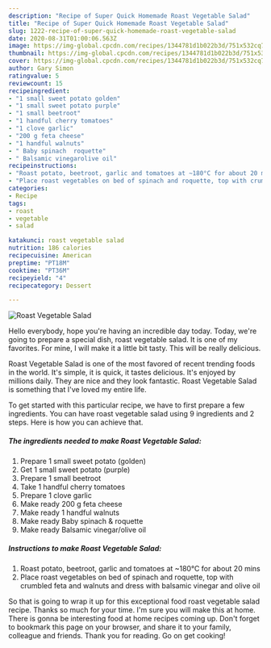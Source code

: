 ```yaml
---
description: "Recipe of Super Quick Homemade Roast Vegetable Salad"
title: "Recipe of Super Quick Homemade Roast Vegetable Salad"
slug: 1222-recipe-of-super-quick-homemade-roast-vegetable-salad
date: 2020-08-31T01:00:06.563Z
image: https://img-global.cpcdn.com/recipes/1344781d1b022b3d/751x532cq70/roast-vegetable-salad-recipe-main-photo.jpg
thumbnail: https://img-global.cpcdn.com/recipes/1344781d1b022b3d/751x532cq70/roast-vegetable-salad-recipe-main-photo.jpg
cover: https://img-global.cpcdn.com/recipes/1344781d1b022b3d/751x532cq70/roast-vegetable-salad-recipe-main-photo.jpg
author: Gary Simon
ratingvalue: 5
reviewcount: 15
recipeingredient:
- "1 small sweet potato golden"
- "1 small sweet potato purple"
- "1 small beetroot"
- "1 handful cherry tomatoes"
- "1 clove garlic"
- "200 g feta cheese"
- "1 handful walnuts"
- " Baby spinach  roquette"
- " Balsamic vinegarolive oil"
recipeinstructions:
- "Roast potato, beetroot, garlic and tomatoes at ~180°C for about 20 mins"
- "Place roast vegetables on bed of spinach and roquette, top with crumbled feta and walnuts and dress with balsamic vinegar and olive oil"
categories:
- Recipe
tags:
- roast
- vegetable
- salad

katakunci: roast vegetable salad 
nutrition: 186 calories
recipecuisine: American
preptime: "PT18M"
cooktime: "PT36M"
recipeyield: "4"
recipecategory: Dessert

---
```



![Roast Vegetable Salad](https://img-global.cpcdn.com/recipes/1344781d1b022b3d/751x532cq70/roast-vegetable-salad-recipe-main-photo.jpg)

Hello everybody, hope you're having an incredible day today. Today, we're going to prepare a special dish, roast vegetable salad. It is one of my favorites. For mine, I will make it a little bit tasty. This will be really delicious.



Roast Vegetable Salad is one of the most favored of recent trending foods in the world. It's simple, it is quick, it tastes delicious. It's enjoyed by millions daily. They are nice and they look fantastic. Roast Vegetable Salad is something that I've loved my entire life.


To get started with this particular recipe, we have to first prepare a few ingredients. You can have roast vegetable salad using 9 ingredients and 2 steps. Here is how you can achieve that.

<!--inarticleads1-->

##### The ingredients needed to make Roast Vegetable Salad:

1. Prepare 1 small sweet potato (golden)
1. Get 1 small sweet potato (purple)
1. Prepare 1 small beetroot
1. Take 1 handful cherry tomatoes
1. Prepare 1 clove garlic
1. Make ready 200 g feta cheese
1. Make ready 1 handful walnuts
1. Make ready  Baby spinach &amp; roquette
1. Make ready  Balsamic vinegar/olive oil




<!--inarticleads2-->

##### Instructions to make Roast Vegetable Salad:

1. Roast potato, beetroot, garlic and tomatoes at ~180°C for about 20 mins
1. Place roast vegetables on bed of spinach and roquette, top with crumbled feta and walnuts and dress with balsamic vinegar and olive oil




So that is going to wrap it up for this exceptional food roast vegetable salad recipe. Thanks so much for your time. I'm sure you will make this at home. There is gonna be interesting food at home recipes coming up. Don't forget to bookmark this page on your browser, and share it to your family, colleague and friends. Thank you for reading. Go on get cooking!
